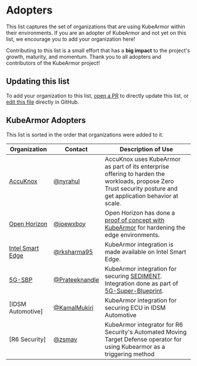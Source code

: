 # Adopters

This list captures the set of organizations that are using KubeArmor within their environments. If
you are an adopter of KubeArmor and not yet on this list, we encourage you to add your organization
here!

Contributing to this list is a small effort that has a **big impact** to the project's growth,
maturity, and momentum. Thank you to all adopters and contributors of the KubeArmor project!

## Updating this list

To add your organization to this list, [open a PR](https://github.com/kubearmor/kubearmor/pulls)
to directly update this list, or [edit this file](https://github.com/kubearmor/kubearmor/edit/main/ADOPTERS.md)
directly in GitHub.

## KubeArmor Adopters

This list is sorted in the order that organizations were added to it.

|  Organization | Contact | Description of Use |
| ------------- | ------- | ------------------ |
| [AccuKnox](https://www.accuknox.com) | [@nyrahul](https://github.com/nyrahul/) | AccuKnox uses KubeArmor as part of its enterprise offering to harden the workloads, propose Zero Trust security posture and get application behavior at scale. |
| [Open Horizon](https://open-horizon.github.io/) | [@joewxboy](https://github.com/joewxboy) | Open Horizon has done a [proof of concept with KubeArmor](https://open-horizon.github.io/docs/kubearmor-integration/docs/README/) for hardening the edge environments. |
| [Intel Smart Edge](https://networkbuilders.intel.com/commercial-applications/accuknox) | [@rksharma95](https://github.com/rksharma95) | KubeArmor integration is made available on Intel Smart Edge. |
| [5G-SBP](https://wiki.lfnetworking.org/pages/viewpage.action?pageId=82905466) | [@Prateeknandle](https://github.com/Prateeknandle) | KubeArmor integration for securing [SEDIMENT](https://sediment-lfproject.github.io/). Integration done as part of [5G-Super-Blueprint](https://github.com/5G-Super-Blue-Print/KubeArmor-SEDIMENT-Demo). |
| [IDSM Automotive] | [@KamalMukiri](https://github.com/kamallearner123) | KubeArmor integration for securing ECU in IDSM Automotive|
| [R6 Security] | [@zsmav](https://github.com/zsmav) | KubeArmor integrator for R6 Security's Automated Moving Target Defense operator for using Kubearmor as a triggering method|
